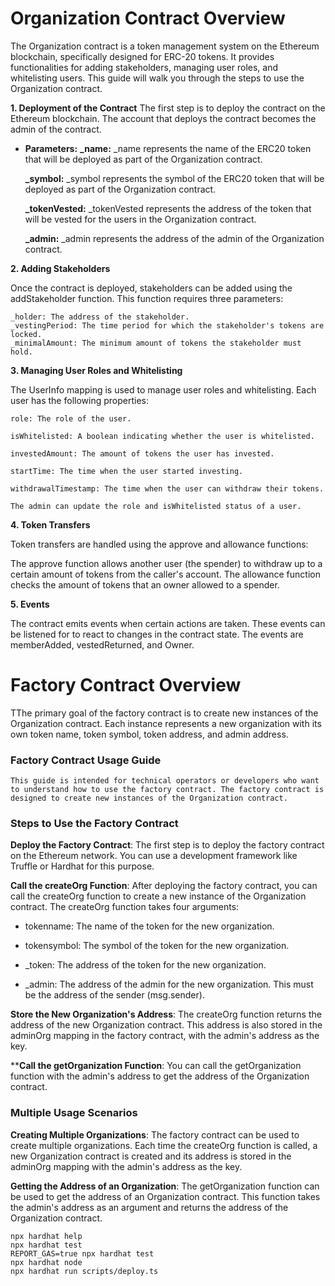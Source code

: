 # Organization Contract Overview

The Organization contract is a token management system on the Ethereum blockchain, specifically designed for ERC-20 tokens. It provides functionalities for adding stakeholders, managing user roles, and whitelisting users. This guide will walk you through the steps to use the Organization contract.

**1. Deployment of the Contract**
The first step is to deploy the contract on the Ethereum blockchain. The account that deploys the contract becomes the admin of the contract.
- **Parameters:**
    **_name:** _name represents the name of the ERC20 token that will be deployed as part of the Organization contract.

    **_symbol:** _symbol represents the symbol of the ERC20 token that will be deployed as part of the Organization contract.

    **_tokenVested:** _tokenVested represents the address of the token that will be vested for the users in the Organization contract.

    **_admin:** _admin represents the address of the admin of the Organization contract.

**2. Adding Stakeholders**

Once the contract is deployed, stakeholders can be added using the addStakeholder function. This function requires three parameters:

```
_holder: The address of the stakeholder.
_vestingPeriod: The time period for which the stakeholder's tokens are locked.
_minimalAmount: The minimum amount of tokens the stakeholder must hold.
```

**3. Managing User Roles and Whitelisting**

The UserInfo mapping is used to manage user roles and whitelisting. Each user has the following properties:

```
role: The role of the user.

isWhitelisted: A boolean indicating whether the user is whitelisted.

investedAmount: The amount of tokens the user has invested.

startTime: The time when the user started investing.

withdrawalTimestamp: The time when the user can withdraw their tokens.

The admin can update the role and isWhitelisted status of a user.
```

**4. Token Transfers**

Token transfers are handled using the approve and allowance functions:

The approve function allows another user (the spender) to withdraw up to a certain amount of tokens from the caller's account.
The allowance function checks the amount of tokens that an owner allowed to a spender.

**5. Events**

The contract emits events when certain actions are taken. These events can be listened for to react to changes in the contract state. The events are memberAdded, vestedReturned, and Owner.

# Factory Contract Overview

TThe primary goal of the factory contract is to create new instances of the Organization contract. Each instance represents a new organization with its own token name, token symbol, token address, and admin address.

### Factory Contract Usage Guide

```This guide is intended for technical operators or developers who want to understand how to use the factory contract. The factory contract is designed to create new instances of the Organization contract.```


### Steps to Use the Factory Contract

**Deploy the Factory Contract**: The first step is to deploy the factory contract on the Ethereum network. You can use a development framework like Truffle or Hardhat for this purpose.

**Call the createOrg Function**: After deploying the factory contract, you can call the createOrg function to create a new instance of the Organization contract. The createOrg function takes four arguments:

- tokenname: The name of the token for the new organization.

- tokensymbol: The symbol of the token for the new organization.

- _token: The address of the token for the new organization.

- _admin: The address of the admin for the new organization. This must be the address of the sender (msg.sender).

**Store the New Organization's Address**: The createOrg function returns the address of the new Organization contract. This address is also stored in the adminOrg mapping in the factory contract, with the admin's address as the key.

****Call the getOrganization Function**: You can call the getOrganization function with the admin's address to get the address of the Organization contract.

### Multiple Usage Scenarios

**Creating Multiple Organizations**: The factory contract can be used to create multiple organizations. Each time the createOrg function is called, a new Organization contract is created and its address is stored in the adminOrg mapping with the admin's address as the key.

**Getting the Address of an Organization**: The getOrganization function can be used to get the address of an Organization contract. This function takes the admin's address as an argument and returns the address of the Organization contract.

```shell
npx hardhat help
npx hardhat test
REPORT_GAS=true npx hardhat test
npx hardhat node
npx hardhat run scripts/deploy.ts
```
